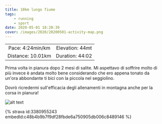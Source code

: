 ```yaml
---
title: 10km lungo fiume
tags:
	- running
	- sport
date: 2020-05-01 18:20:39
cover: /images/2020/20200501-activity-map.png
---
```

| | |
| :-: | :-: |
| Pace: 4:24min/km | Elevation: 44mt |
| Distance: 10.01km | Duration: 44:02 |



Prima volta in pianura dopo 2 mesi di salite. Mi aspettavo di soffrire molto di più invece è andata molto bene considerando che ero appena tonato da un'ora abbondante ti bici con la piccola nel seggiolino.

Dovrò ricredermi sull'efficacia degli allenamenti in montagna anche per la corsa in pianura!



![alt text](/images/2020/20200501-activity-map.png "map")


{% strava id:3380955243 embedId:c48b4b9b7f9df28fbde6a750905db006c8489146 %}
